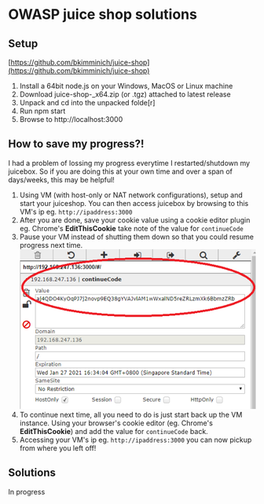 # OWASP juice shop solutions
 
 
## Setup
[https://github.com/bkimminich/juice-shop](https://github.com/bkimminich/juice-shop)
1. Install a 64bit node.js on your Windows, MacOS or Linux machine
2. Download juice-shop-<version>_<node-version>_<os>_x64.zip (or .tgz) attached to latest release
3. Unpack and cd into the unpacked folde[r]
4. Run npm start
5. Browse to http://localhost:3000

## How to save my progress?!
I had a problem of lossing my progress everytime I restarted/shutdown my juicebox. So if you are doing this at your own time and over a span of days/weeks, this may be helpful!

1. Using VM (with host-only or NAT network configurations), setup and start your juiceshop. You can then access juicebox by browsing to this VM's ip eg. `http://ipaddress:3000`
2. After you are done, save your cookie value using a cookie editor plugin eg. Chrome's **EditThisCookie** take note of the value for `continueCode`
3. Pause your VM instead of shutting them down so that you could resume progress next time.
![](save_progress_cookie.png)
4. To continue next time, all you need to do is just start back up the VM instance. Using your browser's cookie editor (eg. Chrome's **EditThisCookie**) and add the value for `continueCode` back.
5. Accessing your VM's ip eg. `http://ipaddress:3000` you can now pickup from where you left off!
 
## Solutions

In progress